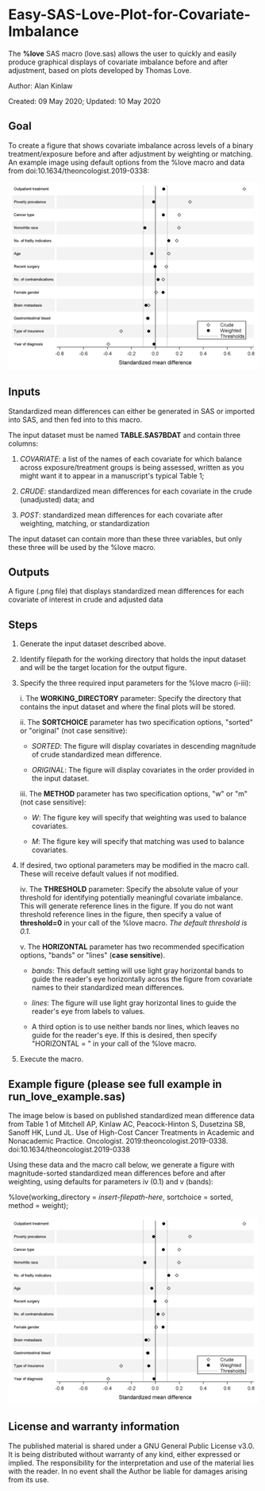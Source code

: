 # Easy-SAS-Love-Plot-for-Covariate-Imbalance

The <b>%love</b> SAS macro (love.sas) allows the user to quickly and easily produce graphical displays of covariate imbalance before and after adjustment, based on plots developed by Thomas Love.

Author: Alan Kinlaw

Created: 09 May 2020; Updated: 10 May 2020


## Goal

To create a figure that shows covariate imbalance across levels of a binary treatment/exposure before and after adjustment by weighting or matching. An example image using default options from the %love macro and data from doi:10.1634/theoncologist.2019-0338:

<img src="https://github.com/alankinlaw/Easy-SAS-Love-Plot-for-Covariate-Imbalance/blob/master/folder/love_sorted_Weighted__1_bands_20200510T174441.png" width="1000">

## Inputs

Standardized mean differences can either be generated in SAS or imported into SAS, and then fed into to this macro.

The input dataset must be named <b>TABLE.SAS7BDAT</b> and contain three columns:

1. <i>COVARIATE</i>: a list of the names of each covariate for which balance across exposure/treatment groups is being assessed, written as you might want it to appear in a manuscript's typical Table 1;

2. <i>CRUDE</i>: standardized mean differences for each covariate in the crude (unadjusted) data; and 

3. <i>POST</i>: standardized mean differences for each covariate after weighting, matching, or standardization 

The input dataset can contain more than these three variables, but only these three will be used by the %love macro.

## Outputs

A figure (.png file) that displays standardized mean differences for each covariate of interest in crude and adjusted data

## Steps

1. Generate the input dataset described above.
2. Identify filepath for the working directory that holds the input dataset and will be the target location for the output figure.
3. Specify the three required input parameters for the %love macro (i-iii):
	
   i. The <b>WORKING_DIRECTORY</b> parameter: Specify the directory that contains the input dataset and where the final plots will be stored.
	
   ii. The <b>SORTCHOICE</b> parameter has two specification options, "sorted" or "original" (not case sensitive):

      - <i>SORTED</i>: The figure will display covariates in descending magnitude of crude standardized mean difference.
		
      - <i>ORIGINAL</i>: The figure will display covariates in the order provided in the input dataset.
			
   iii. The <b>METHOD</b> parameter has two specification options, "w" or "m" (not case sensitive):
   
      - <i>W</i>: The figure key will specify that weighting was used to balance covariates.
		
      - <i>M</i>: The figure key will specify that matching was used to balance covariates. 
			
4. If desired, two optional parameters may be modified in the macro call. These will receive default values if not modified.
		
    iv. The <b>THRESHOLD</b> parameter: Specify the absolute value of your threshold for identifying potentially meaningful covariate imbalance. This will generate reference lines in the figure. If you do not want threshold reference lines in the figure, then specify a value of <b>threshold=0</b> in your call of the %love macro. <i>The default threshold is 0.1.</i>
    
    v. The <b>HORIZONTAL</b> parameter has two recommended specification options, "bands" or "lines" (<b>case sensitive</b>). 
    		
      - <i>bands</i>: This default setting will use light gray horizontal bands to guide the reader's eye horizontally across the figure from covariate names to their standardized mean differences. 
		
      - <i>lines</i>: The figure will use light gray horizontal lines to guide the reader's eye from labels to values. 
		
      - A third option is to use neither bands nor lines, which leaves no guide for the reader's eye. If this is desired, then specify "HORIZONTAL = " in your call of the %love macro.
	
5. Execute the macro. 


## Example figure (please see full example in run_love_example.sas)

The image below is based on published standardized mean difference data from Table 1 of Mitchell AP, Kinlaw AC, Peacock-Hinton S, Dusetzina SB, Sanoff HK, Lund JL. Use of High-Cost Cancer Treatments in Academic and Nonacademic Practice. Oncologist. 2019:theoncologist.2019-0338. doi:10.1634/theoncologist.2019-0338

Using these data and the macro call below, we generate a figure with magnitude-sorted standardized mean differences before and after weighting, using defaults for parameters iv (0.1) and v (bands):
   
   %love(working_directory = <i>insert-filepath-here</i>, sortchoice = sorted, method = weight);

![](https://github.com/alankinlaw/Easy-SAS-Love-Plot-for-Covariate-Imbalance/blob/master/folder/love_sorted_Weighted__1_bands_20200510T174441.png)
 
 
## License and warranty information

The published material is shared under a GNU General Public License v3.0.  It is being distributed without warranty of any kind, either expressed or implied. The responsibility for the interpretation and use of the material lies with the reader. In no event shall the Author be liable for damages arising from its use.
